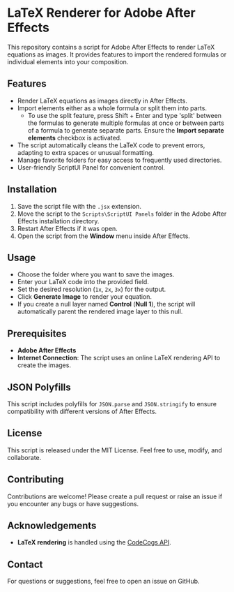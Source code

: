 # LaTeX Renderer for Adobe After Effects

This repository contains a script for Adobe After Effects to render LaTeX equations as images. It provides features to import the rendered formulas or individual elements into your composition.

## Features

- Render LaTeX equations as images directly in After Effects.
- Import elements either as a whole formula or split them into parts.
  - To use the split feature, press Shift + Enter and type 'split' between the formulas to generate multiple formulas at once or between parts of a formula to generate separate parts. Ensure the **Import separate elements** checkbox is activated.
- The script automatically cleans the LaTeX code to prevent errors, adapting to extra spaces or unusual formatting.
- Manage favorite folders for easy access to frequently used directories.
- User-friendly ScriptUI Panel for convenient control.

## Installation

1. Save the script file with the `.jsx` extension.
2. Move the script to the `Scripts\ScriptUI Panels` folder in the Adobe After Effects installation directory.
3. Restart After Effects if it was open.
4. Open the script from the **Window** menu inside After Effects.

## Usage

- Choose the folder where you want to save the images.
- Enter your LaTeX code into the provided field.
- Set the desired resolution (`1x`, `2x`, `3x`) for the output.
- Click **Generate Image** to render your equation.
- If you create a null layer named **Control** (**Null 1**), the script will automatically parent the rendered image layer to this null.

## Prerequisites

- **Adobe After Effects**
- **Internet Connection**: The script uses an online LaTeX rendering API to create the images.

## JSON Polyfills

This script includes polyfills for `JSON.parse` and `JSON.stringify` to ensure compatibility with different versions of After Effects.

## License

This script is released under the MIT License. Feel free to use, modify, and collaborate.

## Contributing

Contributions are welcome! Please create a pull request or raise an issue if you encounter any bugs or have suggestions.

## Acknowledgements

- **LaTeX rendering** is handled using the [CodeCogs API](https://latex.codecogs.com).

## Contact

For questions or suggestions, feel free to open an issue on GitHub.
